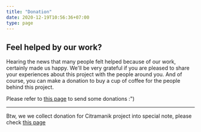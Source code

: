 ```yaml
---
title: "Donation"
date: 2020-12-19T10:56:36+07:00
type: page
---
```


## Feel helped by our work?

Hearing the news that many people felt helped because of our work, certainly made us happy. We'll be very grateful if you are pleased to share your experiences about this project with the people around you. And of course, you can make a donation to buy a cup of coffee for the people behind this project.

Please refer to [this page](https://support.dev-is.my.id/index-en.html) to send some donations :")

---
Btw, we we collect donation for Citramanik project into special note, please check [this page](https://citramanik.dev-is.my.id/donation.html)